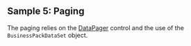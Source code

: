 ## Sample 5: Paging

The paging relies on the [DataPager](/docs/controls/businesspack/DataPager/{branch}) control and the use of the `BusinessPackDataSet` object.